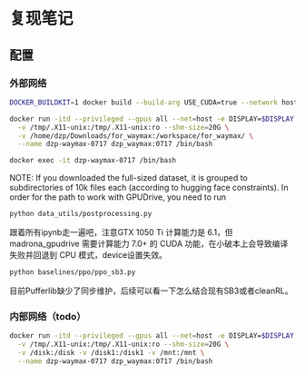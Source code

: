 # 复现笔记
## 配置
### 外部网络
```sh
DOCKER_BUILDKIT=1 docker build --build-arg USE_CUDA=true --network host --tag dzp_waymax:0717 --progress=plain .

docker run -itd --privileged --gpus all --net=host -e DISPLAY=$DISPLAY \
  -v /tmp/.X11-unix:/tmp/.X11-unix:ro --shm-size=20G \
  -v /home/dzp/Downloads/for_waymax:/workspace/for_waymax/ \
  --name dzp-waymax-0717 dzp_waymax:0717 /bin/bash

docker exec -it dzp-waymax-0717 /bin/bash
```
NOTE: If you downloaded the full-sized dataset, it is grouped to subdirectories of 10k files each (according to hugging face constraints). In order for the path to work with GPUDrive, you need to run
```sh
python data_utils/postprocessing.py
```
跟着所有ipynb走一遍吧，注意GTX 1050 Ti 计算能力是 6.1，但 madrona_gpudrive 需要计算能力 7.0+ 的 CUDA 功能，在小破本上会导致编译失败并回退到 CPU 模式，device设置失效。
```sh
python baselines/ppo/ppo_sb3.py
```
目前Pufferlib缺少了同步维护，后续可以看一下怎么结合现有SB3或者cleanRL。

### 内部网络（todo）
```sh
docker run -itd --privileged --gpus all --net=host -e DISPLAY=$DISPLAY \
  -v /tmp/.X11-unix:/tmp/.X11-unix:ro --shm-size=20G \
  -v /disk:/disk -v /disk1:/disk1 -v /mnt:/mnt \
  --name dzp-waymax-0717 dzp_waymax:0717 /bin/bash
```
